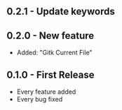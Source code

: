 ## 0.2.1 - Update keywords

## 0.2.0 - New feature

*   Added: "Gitk Current File"

## 0.1.0 - First Release

*   Every feature added
*   Every bug fixed
